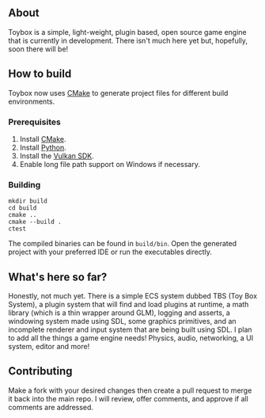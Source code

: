 ## About

Toybox is a simple, light-weight, plugin based, open source game engine that is currently in development.
There isn't much here yet but, hopefully, soon there will be!

## How to build

Toybox now uses [CMake](https://cmake.org/) to generate project files for different build environments.

### Prerequisites

1. Install [CMake](https://cmake.org/download/).
2. Install [Python](https://www.python.org/downloads/).
3. Install the [Vulkan SDK](https://vulkan.lunarg.com/sdk/home).
4. Enable long file path support on Windows if necessary.

### Building

```
mkdir build
cd build
cmake ..
cmake --build .
ctest
```

The compiled binaries can be found in `build/bin`. Open the generated project with your preferred IDE or run the executables directly.

## What's here so far?

Honestly, not much yet. There is a simple ECS system dubbed TBS (Toy Box System), a plugin system that will find and load plugins at runtime, a math library (which is a thin wrapper around GLM), logging and asserts, a windowing system made using SDL, some graphics primitives, and an incomplete renderer and input system that are being built using SDL. I plan to add all the things a game engine needs! Physics, audio, networking, a UI system, editor and more!

## Contributing

Make a fork with your desired changes then create a pull request to merge it back into the main repo.
I will review, offer comments, and approve if all comments are addressed.
